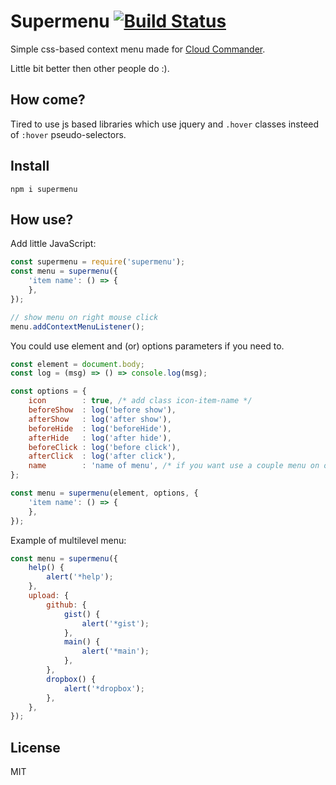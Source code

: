 # Supermenu [![Build Status][BuildStatusIMGURL]][BuildStatusURL]

[BuildStatusURL]: https://travis-ci.org/coderaiser/menu-io "Build Status"
[BuildStatusIMGURL]: https://api.travis-ci.org/coderaiser/menu-io.png?branch=gh-pages

Simple css-based context menu made for [Cloud Commander](http://cloudcmd.io).

Little bit better then other people do :).

## How come?

Tired to use js based libraries which use jquery and `.hover` classes insteed of `:hover` pseudo-selectors.

## Install

```
npm i supermenu
```

## How use?

Add little JavaScript:

```js
const supermenu = require('supermenu');
const menu = supermenu({
    'item name': () => {
    },
});

// show menu on right mouse click
menu.addContextMenuListener();
```

You could use element and (or) options parameters if you need to.

```js
const element = document.body;
const log = (msg) => () => console.log(msg);

const options = {
    icon        : true, /* add class icon-item-name */
    beforeShow  : log('before show'),
    afterShow   : log('after show'),
    beforeHide  : log('beforeHide'),
    afterHide   : log('after hide'),
    beforeClick : log('before click'),
    afterClick  : log('after click'),
    name        : 'name of menu', /* if you want use a couple menu on one element */
};

const menu = supermenu(element, options, {
    'item name': () => {
    },
});
```

Example of multilevel menu:

```js
const menu = supermenu({
    help() {
        alert('*help');
    },
    upload: {
        github: {
            gist() {
                alert('*gist');
            },
            main() {
                alert('*main');
            },
        },
        dropbox() {
            alert('*dropbox');
        },
    },
});
```

## License

MIT
